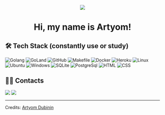 <p align="center">
<img src="https://user-images.githubusercontent.com/21006294/123516636-ccde4a00-d6a5-11eb-98f5-1da842739ec1.png" style="max-width:100%;">
</p>

<h1 align="center">Hi, my name is Artyom!</h1>

<h2 align="left">🛠 Tech Stack (constantly use or study)</h2>

![Golang](https://user-images.githubusercontent.com/21006294/123513609-bed4fd00-d696-11eb-8a0f-16d220972d4f.png)
![GoLand](https://user-images.githubusercontent.com/21006294/123513614-c0062a00-d696-11eb-941e-48906b0e8e49.png)
![GitHub](https://user-images.githubusercontent.com/21006294/123515259-4d4d7c80-d69f-11eb-83db-828b5ca24a18.png)
![Makefile](https://user-images.githubusercontent.com/21006294/128007337-5e32bf4f-ca84-4c1f-bfae-891a86bf2cec.png)
![Docker](https://user-images.githubusercontent.com/21006294/128007515-8c68ab51-ec94-4dbe-8d6f-94963e5c8f2c.png)
![Heroku](https://user-images.githubusercontent.com/21006294/123513612-bf6d9380-d696-11eb-957e-00599ed74f76.png)
![Linux](https://user-images.githubusercontent.com/21006294/123516945-5cd0c380-d6a7-11eb-8327-e730b492f48d.png)
![Ubuntu](https://user-images.githubusercontent.com/21006294/128007021-d1eeb0ae-2448-4236-b683-7c2477b85c5b.png)
![Windows](https://user-images.githubusercontent.com/21006294/123516946-5d695a00-d6a7-11eb-8285-dbdba514a821.png)
![SQLite](https://user-images.githubusercontent.com/21006294/123513622-c1375700-d696-11eb-8b9b-c90500fb8645.png)
![PostgreSql](https://user-images.githubusercontent.com/21006294/123513616-c0062a00-d696-11eb-9f82-400564b40d0d.png)
![HTML](https://user-images.githubusercontent.com/21006294/128007038-74a3efcf-b7ca-4e27-8580-426cec9635a6.png)
![CSS](https://user-images.githubusercontent.com/21006294/128007047-4e2d628f-b1ff-43d7-884d-922ad84d4160.png)

<h2 align="left">🤝🏻 Contacts</h2>

<a href="https://www.linkedin.com/in/artyomdubinin/"><img src="https://user-images.githubusercontent.com/21006294/123512242-0c4d6c00-d68f-11eb-8522-0b070add7980.png"/></a>
<a href="mailto:artlock1318@gmail.com"><img src="https://user-images.githubusercontent.com/21006294/123512240-0bb4d580-d68f-11eb-857b-76025c89d2cf.png"/></a>

-----
Credits: [Artyom Dubinin](https://github.com/art07)